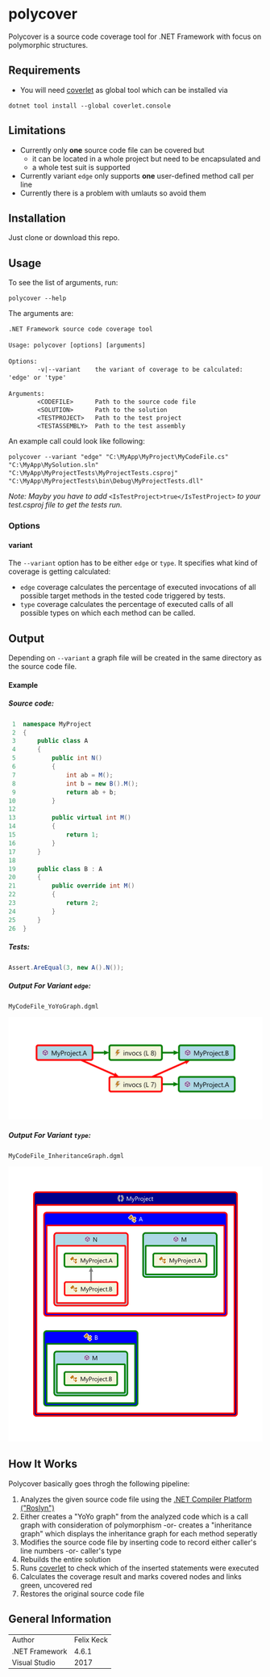 # polycover

Polycover is a source code coverage tool for .NET Framework with focus on polymorphic structures.

## Requirements

* You will need [coverlet](https://github.com/tonerdo/coverlet) as global tool which can be installed via
```
dotnet tool install --global coverlet.console
```

## Limitations

* Currently only **one** source code file can be covered but
  * it can be located in a whole project but need to be encapsulated and
  * a whole test suit is supported
* Currently variant `edge` only supports **one** user-defined method call per line
* Currently there is a problem with umlauts so avoid them

## Installation

Just clone or download this repo.

## Usage

To see the list of arguments, run:
```
polycover --help
```

The arguments are:
```
.NET Framework source code coverage tool

Usage: polycover [options] [arguments]

Options:
        -v|--variant    the variant of coverage to be calculated: 'edge' or 'type'

Arguments:
        <CODEFILE>      Path to the source code file
        <SOLUTION>      Path to the solution
        <TESTPROJECT>   Path to the test project
        <TESTASSEMBLY>  Path to the test assembly
```

An example call could look like following:
```
polycover --variant "edge" "C:\MyApp\MyProject\MyCodeFile.cs" "C:\MyApp\MySolution.sln" "C:\MyApp\MyProjectTests\MyProjectTests.csproj" "C:\MyApp\MyProjectTests\bin\Debug\MyProjectTests.dll"
```

_Note: Mayby you have to add_ `<IsTestProject>true</IsTestProject>` _to your test.csproj file to get the tests run._

### Options

#### variant

The `--variant` option has to be either `edge` or `type`. It specifies what kind of coverage is getting calculated:
* `edge` coverage calculates the percentage of executed invocations of all possible target methods in the tested code triggered by tests.
* `type` coverage calculates the percentage of executed calls of all possible types on which each method can be called.

## Output

Depending on `--variant` a graph file will be created in the same directory as the source code file.

#### Example

##### Source code:

```cs
 1  namespace MyProject
 2  {
 3      public class A
 4      {
 5          public int N()
 6          {
 7              int ab = M();
 8              int b = new B().M();
 9              return ab + b;
10          }
12
13          public virtual int M()
14          {
15              return 1;
16          }
17      }
18
19      public class B : A
20      {
21          public override int M()
22          {
23              return 2;
24          }
25      }
26  }
```

##### Tests:

```cs
Assert.AreEqual(3, new A().N());
```

##### Output For Variant `edge`:

`MyCodeFile_YoYoGraph.dgml`

![YoYo Graph](MyCodeFile_YoYoGraph.png)

##### Output For Variant `type`:

`MyCodeFile_InheritanceGraph.dgml`

![Inheritance Graph](MyCodeFile_InheritanceGraph.png)

## How It Works

Polycover basically goes throgh the following pipeline:
1. Analyzes the given source code file using the [.NET Compiler Platform ("Roslyn")](https://github.com/dotnet/roslyn)
2. Either creates a "YoYo graph" from the analyzed code which is a call graph with consideration of polymorphism -or- creates a "inheritance graph" which displays the inheritance graph for each method seperatly
3. Modifies the source code file by inserting code to record either caller's line numbers -or- caller's type
4. Rebuilds the entire solution
5. Runs [coverlet](https://github.com/tonerdo/coverlet) to check which of the inserted statements were executed
6. Calculates the coverage result and marks covered nodes and links green, uncovered red
7. Restores the original source code file

## General Information

|                |            |
|----------------|------------|
| Author         | Felix Keck |
| .NET Framework | 4.6.1      |
| Visual Studio  | 2017       |
